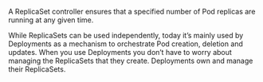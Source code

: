 A ReplicaSet controller ensures that a specified number of Pod replicas are running at any given time.

While ReplicaSets can be used independently, today it’s mainly used by Deployments as a mechanism to orchestrate Pod creation, deletion and updates. When you use Deployments you don’t have to worry about managing the ReplicaSets that they create. Deployments own and manage their ReplicaSets.
